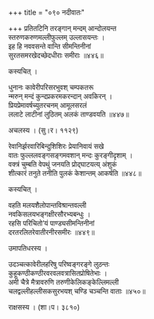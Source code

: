 +++
title = "०९० नदीवातः"

+++
प्रतितटिनि तरङ्गान् मन्दम् आन्दोलयन्त  
स्तरुणकरुणमल्लीफुल्लम् उल्लासयन्तः ।  
इह हि नववसन्ते वान्ति सीमन्तिनीनां  
सुरतसमरखेदच्छेदधीराः समीराः ॥४४६॥  


कस्यचित् ।  


धुनानः कावेरीपरिसरभुवश् चम्पकतरू  
न्मरुन् मन्दं कुन्दप्रकरमकरन्दान् अवकिरन् ।  
प्रियप्रेमावर्षच्युतरचनम् आमूलसरलं  
ललाटे लाटीनां लुठितम् अलकं ताण्डवयति ॥४४७॥  


अचलस्य । (सु।र। ११२९)  


रेवानिर्झरवारिबिन्दुशिशिरः प्रेयानिवायं सखे  
वातः फुल्ललवङ्गसङ्गमवशान् मन्दः कुरङ्गीदृशाम् ।  
वक्त्रं चुम्बति वेपथुं जनयति प्रोद्घाटयत्य् अंशुकं  
शीत्कारं तनुते तनीति पुलकं केशान्तम् आकर्षति ॥४४८॥  


कस्यचित् ।  


वहति मलयशैलोपान्तविश्रान्तवल्ली  
नवकिसलयभङ्गक्षीरसौरभ्यबन्धुः ।  
रहसि परिचितो’यं पाण्ड्यसीमन्तिनीनां  
दरतरलितरेवातीरनीरसमीरः ॥४४९॥  


उमापतिधरस्य ।  


उदञ्चत्कावेरीलहरिषु परिष्वङ्गरङ्गे लुठन्तः  
कुहूकण्ठीकण्ठीरवरवलवत्रासितप्रोषितेभाः ।  
अमी चैत्रे मैत्रावरुणि तरुणीकेलिकङ्केल्लिमल्ली  
चलद्वल्लीहल्लीसकसुरभयश् चण्डि चञ्चन्ति वाताः ॥४५०॥  


राक्षसस्य । (शा।प। ३८१०)  

